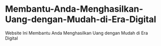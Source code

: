 # Membantu-Anda-Menghasilkan-Uang-dengan-Mudah-di-Era-Digital
Website Ini Membantu Anda Menghasilkan Uang dengan Mudah di Era Digital
